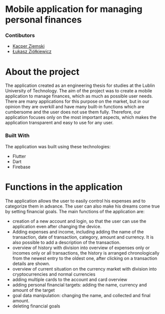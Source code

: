 # Mobile application for managing personal finances

### Contibutors
- [Kacper Ziemski](https://github.com/SzefMocneUdo)
- [Łukasz Ziółkiewicz](https://github.com/iamruppert)

# About the project
The application created as an engineering thesis for studies at the Lublin University of Technology. The aim of the project was to create a mobile application to manage finances, which as much as possible user needs. There are many applications for this purpose on the market, but in our opinion they are overkill and have many built-in functions which are cumbersome and the user does not use them fully. Therefore, our application focuses only on the most important aspects, which makes the application transparent and easy to use for any user.

### Built With

The application was built using these technologies:

* Flutter
* Dart
* Firebase

# Functions in the application
The application allows the user to easily control his expenses and to categorize them in advance. The user can also make his dreams come true by setting financial goals. The main functions of the application are:
- creation of a new account and login, so that the user can use the application even after changing the device.
- Adding expenses and income, including adding the name of the transaction, date of transaction, category, amount and currency. It is also possible to add a description of the transaction.
- overview of history with division into overview of expenses only or incomes only or all transactions, the history is arranged chronologically from the newest entry to the oldest one, after clicking on a transaction details are shown.
- overview of current situation on the currency market with division into cryptocurrencies and normal currencies
- adding multiple cards to the account and card overview
- adding personal financial targets: adding the name, currency and amount of the target
- goal data manipulation: changing the name, and collected and final amount.
- deleting financial goals
